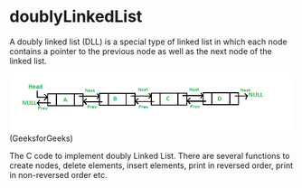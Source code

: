 # doublyLinkedList
A doubly linked list (DLL) is a special type of linked list in which each node contains a pointer to the previous node as well as the next node of the linked list.

![image](doubly.png)
(GeeksforGeeks)

The C code to implement doubly Linked List. There are several functions to create nodes, delete elements, insert elements, print in reversed order, print in non-reversed order etc.
